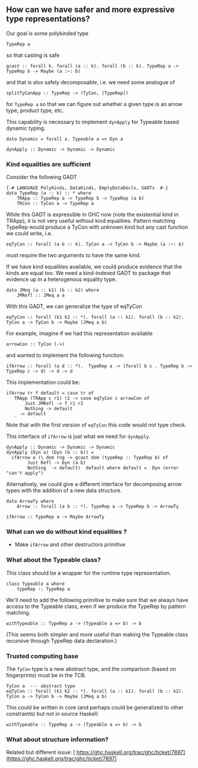 ## How can we have safer and more expressive type representations?


Our goal is some polykinded type 

```wiki
TypeRep a  
```


so that casting is safe

```wiki
gcast :: forall k. forall (a :: k). forall (b :: k). TypeRep a -> TypeRep b -> Maybe (a :~: b)
```


and that is also safely decomposable, i.e. we need some analogue of 

```wiki
splitTyConApp :: TypeRep -> (TyCon, [TypeRep])
```


for `TypeRep a` so that we can figure out whether a given type is an arrow type, product type, etc.  


This capability is necessary to implement `dynApply` for Typeable based dynamic typing.

```wiki
data Dynamic = forall a. Typeable a => Dyn a

dynApply :: Dynamic -> Dynamic -> Dynamic
```

### Kind equalities are sufficient


Consider the following GADT

```wiki
{-# LANGUAGE PolyKinds, DataKinds, EmptyDataDecls, GADTs  #-}
data TypeRep (a :: k) :: * where
    TRApp :: TypeRep a -> TypeRep b -> TypeRep (a b)
    TRCon :: TyCon a -> TypeRep a
```


While this GADT is expressible in GHC now (note the existential kind in TRApp), it is not very useful without kind equalities. 
Pattern matching TypeRep would produce a TyCon with unknown kind but any cast function we could write, i.e. 

```wiki
eqTyCon :: forall (a b :: k). TyCon a -> TyCon b -> Maybe (a :~: b)
```


must require the two arguments to have the same kind. 


If we have kind equalities available, we could produce evidence that the kinds are equal  too. We need a kind-indexed GADT 
to package that evidence up in a heterogenous equality type.

```wiki
data JMeq (a :: k1) (b :: k2) where
    JMRefl :: JMeq a a
```


With this GADT, we can generalize the type of eqTyCon

```wiki
eqTyCon :: forall (k1 k2 :: *). forall (a :: k1). forall (b :: k2). TyCon a -> TyCon b -> Maybe (JMeq a b)
```


For example, imagine if we had this representation available

```wiki
arrowCon :: TyCon (->)
```


and wanted to implement the following function:

```wiki
ifArrow :: forall (a d :: *).  TypeRep a -> (forall b c . TypeRep b -> TypeRep c -> d) -> d -> d
```


This implementation could be:

```wiki
ifArrow tr f default = case tr of 
   TRApp (TRApp c r1) r2 -> case eqTyCon c arrowCon of 
       Just JMRefl -> f r1 r2
       Nothing -> default
   _ -> default 
```


Note that with the first version of `eqTyCon` this code would not type check.


This interface of `ifArrow` is just what we need for `dynApply`.

```wiki
dynApply :: Dynamic -> Dynamic -> Dynamic
dynApply (Dyn a) (Dyn (b :: b)) = 
  ifArrow a (\ dom rng -> gcast dom (typeRep :: TypeRep b) of 
        Just Refl -> Dyn (a b)
        Nothing  -> default)  default where default =  Dyn (error "can't apply")
```


Alternatively, we could give a different interface for decomposing arrow types with the addition of a new data structure.

```wiki
data ArrowTy where 
    Arrow :: forall (a b :: *). TypeRep a -> TypeRep b -> ArrowTy

ifArrow :: TypeRep a -> Maybe ArrowTy

```

### What can we do without kind equalities ?

- Make `ifArrow` and other destructors primitive

### What about the Typeable class?


This class should be a wrapper for the runtime type representation.

```wiki
class Typeable a where
    typeRep :: TypeRep a
```


We'll need to add the following primitive to make sure that we always 
have access to the Typeable class, even if we produce the TypeRep by pattern matching.  

```wiki
withTypeable :: TypeRep a -> (Typeable a => b) -> b
```


(This seems both simpler and more useful than making the Typeable class recursive through TypeRep data declaration.)

### Trusted computing base


The `TyCon` type is a new abstract type, and the comparison (based on fingerprints) must be in the TCB.

```wiki
TyCon a  --- abstract type
eqTyCon :: forall (k1 k2 :: *). forall (a :: k1). forall (b :: k2). TyCon a -> TyCon b -> Maybe (JMeq a b)
```


This could be written in core (and perhaps could be generalized to other constraints) but not in source Haskell:

```wiki
withTypeable :: TypeRep a -> (Typeable a => b) -> b
```

### What about structure information?


Related but different issue: [ https://ghc.haskell.org/trac/ghc/ticket/7897](https://ghc.haskell.org/trac/ghc/ticket/7897)